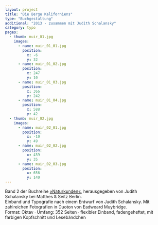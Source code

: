 ```yaml
---
layout: project
title: "Die Berge Kaliforniens"
type: "Buchgestaltung"
additional: "2013 · zusammen mit Judith Schalansky"
category: typo
pages:
  - thumb: muir_01.jpg
    images:
      - name: muir_01_01.jpg
        position:
          x: -6
          y: 32
      - name: muir_01_02.jpg
        position:
          x: 247
          y: 10
      - name: muir_01_03.jpg
        position:
          x: 366
          y: 242
      - name: muir_01_04.jpg
        position:
          x: 588
          y: 42
  - thumb: muir_02.jpg
    images:
      - name: muir_02_01.jpg
        position:
          x: -10
          y: 49
      - name: muir_02_02.jpg
        position:
          x: 439
          y: 35
      - name: muir_02_03.jpg
        position:
          x: 656
          y: 140
---
```

Band 2 der Buchreihe [»Naturkunden«](http://www.naturkunden.de), herausgegeben von Judith Schalansky bei Matthes & Seitz Berlin.  
Einband und Typografie nach einem Entwurf von Judith Schalansky. Mit zahlreichen Fotografien in Duoton von Eadweard Muybridge.  
Format: Oktav · Umfang: 352 Seiten · flexibler Einband, fadengeheftet, mit farbigen Kopfschnitt und Lesebändchen
